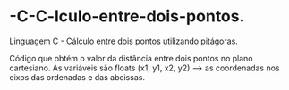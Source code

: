 # -C-C-lculo-entre-dois-pontos.
Linguagem C - Cálculo entre dois pontos utilizando pitágoras.

Código que obtém o valor da distância entre dois pontos no plano cartesiano.
As variáveis são floats (x1, y1, x2, y2) --> as coordenadas nos eixos das ordenadas e das abcissas.
